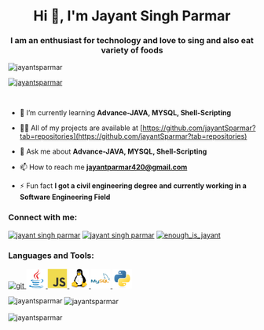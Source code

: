  <h1 align="center">Hi 👋, I'm Jayant Singh Parmar</h1>
<h3 align="center">I am an enthusiast for technology and love to sing and also eat variety of foods</h3>

<p align="left"> <img src="https://komarev.com/ghpvc/?username=jayantsparmar&label=Profile%20views&color=0e75b6&style=flat" alt="jayantsparmar" /> </p>

<p align="left"> <a href="https://github.com/ryo-ma/github-profile-trophy"><img src="https://github-profile-trophy.vercel.app/?username=jayantsparmar" alt="jayantsparmar" /></a> </p>

<p align="left"> <a href="https://twitter.com/" target="blank"><img src="https://img.shields.io/twitter/follow/?logo=twitter&style=for-the-badge" alt="" /></a> </p>

- 🌱 I’m currently learning **Advance-JAVA, MYSQL, Shell-Scripting**

- 👨‍💻 All of my projects are available at [https://github.com/jayantSparmar?tab=repositories](https://github.com/jayantSparmar?tab=repositories)

- 💬 Ask me about **Advance-JAVA, MYSQL, Shell-Scripting**

- 📫 How to reach me **jayantparmar420@gmail.com**

- ⚡ Fun fact **I got a civil engineering degree and currently working in a Software Engineering Field**

<h3 align="left">Connect with me:</h3>
<p align="left">
<a href="https://linkedin.com/in/jayant singh parmar" target="blank"><img align="center" src="https://raw.githubusercontent.com/rahuldkjain/github-profile-readme-generator/master/src/images/icons/Social/linked-in-alt.svg" alt="jayant singh parmar" height="30" width="40" /></a>
<a href="https://fb.com/jayant singh parmar" target="blank"><img align="center" src="https://raw.githubusercontent.com/rahuldkjain/github-profile-readme-generator/master/src/images/icons/Social/facebook.svg" alt="jayant singh parmar" height="30" width="40" /></a>
<a href="https://instagram.com/enough_is_jayant" target="blank"><img align="center" src="https://raw.githubusercontent.com/rahuldkjain/github-profile-readme-generator/master/src/images/icons/Social/instagram.svg" alt="enough_is_jayant" height="30" width="40" /></a>
</p>

<h3 align="left">Languages and Tools:</h3>
<p align="left"> <a href="https://git-scm.com/" target="_blank" rel="noreferrer"> <img src="https://www.vectorlogo.zone/logos/git-scm/git-scm-icon.svg" alt="git" width="40" height="40"/> </a> <a href="https://www.java.com" target="_blank" rel="noreferrer"> <img src="https://raw.githubusercontent.com/devicons/devicon/master/icons/java/java-original.svg" alt="java" width="40" height="40"/> </a> <a href="https://developer.mozilla.org/en-US/docs/Web/JavaScript" target="_blank" rel="noreferrer"> <img src="https://raw.githubusercontent.com/devicons/devicon/master/icons/javascript/javascript-original.svg" alt="javascript" width="40" height="40"/> </a> <a href="https://www.linux.org/" target="_blank" rel="noreferrer"> <img src="https://raw.githubusercontent.com/devicons/devicon/master/icons/linux/linux-original.svg" alt="linux" width="40" height="40"/> </a> <a href="https://www.mysql.com/" target="_blank" rel="noreferrer"> <img src="https://raw.githubusercontent.com/devicons/devicon/master/icons/mysql/mysql-original-wordmark.svg" alt="mysql" width="40" height="40"/> </a> <a href="https://www.python.org" target="_blank" rel="noreferrer"> <img src="https://raw.githubusercontent.com/devicons/devicon/master/icons/python/python-original.svg" alt="python" width="40" height="40"/> </a> </p>

<p><img align="left" src="https://github-readme-stats.vercel.app/api/top-langs?username=jayantsparmar&show_icons=true&locale=en&layout=compact" alt="jayantsparmar" /></p>

<p>&nbsp;<img align="center" src="https://github-readme-stats.vercel.app/api?username=jayantsparmar&show_icons=true&locale=en" alt="jayantsparmar" /></p>

<p><img align="center" src="https://github-readme-streak-stats.herokuapp.com/?user=jayantsparmar&" alt="jayantsparmar" /></p>

